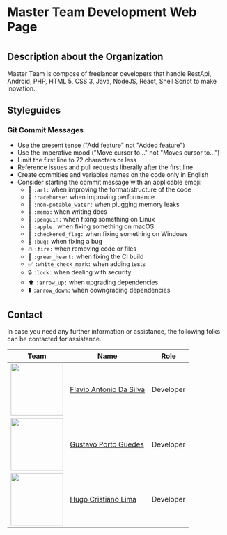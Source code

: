 # Master Team Development Web Page
#
## Description about the Organization
Master Team is compose of freelancer developers that handle RestApi, Android, PHP, HTML 5, CSS 3, Java, NodeJS, React, Shell Script to make inovation.
## Styleguides
### Git Commit Messages

* Use the present tense ("Add feature" not "Added feature")
* Use the imperative mood ("Move cursor to..." not "Moves cursor to...")
* Limit the first line to 72 characters or less
* Reference issues and pull requests liberally after the first line
* Create commities and variables names on the code only in English
* Consider starting the commit message with an applicable emoji:
    * :art: `:art:` when improving the format/structure of the code
    * :racehorse: `:racehorse:` when improving performance
    * :non-potable_water: `:non-potable_water:` when plugging memory leaks
    * :memo: `:memo:` when writing docs
    * :penguin: `:penguin:` when fixing something on Linux
    * :apple: `:apple:` when fixing something on macOS
    * :checkered_flag: `:checkered_flag:` when fixing something on Windows
    * :bug: `:bug:` when fixing a bug
    * :fire: `:fire:` when removing code or files
    * :green_heart: `:green_heart:` when fixing the CI build
    * :white_check_mark: `:white_check_mark:` when adding tests
    * :lock: `:lock:` when dealing with security
    * :arrow_up: `:arrow_up:` when upgrading dependencies
    * :arrow_down: `:arrow_down:` when downgrading dependencies
## Contact

In case you need any further information or assistance, the following folks can be contacted for assistance.

Team            |        Name   | Role  
---------------------|------------------------------------|---------|
<img src="https://github.com/HugoLimaSantos/openstrike/blob/master/team/team_photo/fantonio.png" width="120"> | [Flavio Antonio Da Silva](https://github.com/FlavioSilvaA) | Developer
<img src="https://github.com/IBM-SMI-Brazil/smi-brazil-assistant/blob/master/images/gportog.png" width="120"> | [Gustavo Porto Guedes](https://www.linkedin.com/in/gustavo-porto-guedes/) | Developer
<img src="https://github.com/HugoLimaSantos/openstrike/blob/master/team/team_photo/hugocris.png" width="120"> | [Hugo Cristiano Lima](https://www.linkedin.com/in/hugo-cristiano-lima-dos-santos-b27609b6/) | Developer

